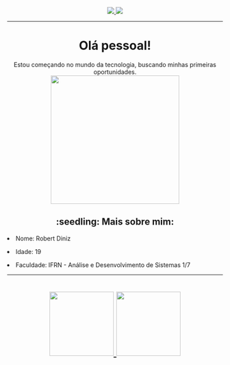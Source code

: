 <div align="center" margin="0">
  <a target='_blank' href="https://instagram.com/robert_ferreira6"> 
    <img src="https://img.shields.io/badge/Instagram-E4405F?style=for-the-badge&logo=instagram&logoColor=white">
  </a>
  <a target='_blank' href="https://www.linkedin.com/in/robertdinizz/">
    <img src="https://img.shields.io/badge/LinkedIn-0077B5?style=for-the-badge&logo=linkedin&logoColor=white">
  </a>
</div>
<hr>

<div align="center">
  <h1 border="none">Olá pessoal!</h1>
  Estou começando no mundo da tecnologia, buscando minhas primeiras oportunidades.
</div>  
<div align="center">
<img width="300px" src="https://camo.githubusercontent.com/7ff31bf674c5358f243c50ad2d3709af50a98c28e1f478dcc898309b973a4099/68747470733a2f2f73757065722e616272696c2e636f6d2e62722f77702d636f6e74656e742f75706c6f6164732f323031362f30392f73757065725f696d676761746f5f6469676974616e646f5f302e676966"> 
</div>

<div align="center">
<h2> :seedling: Mais sobre mim: </h2>
  </div>
   <p align="left"><li> Nome: Robert Diniz </li></p>
  <p align="left"><li>Idade: 19 </li></p>
  <p align="left"><li>Faculdade: IFRN - Análise e Desenvolvimento de Sistemas 1/7  </li></p>
  
<hr>

<h1> 

<p align="center" margin-top="30px">
<a href="https://github.com/robertdiniz">
  <img height="150em" src="https://github-readme-stats-eight-theta.vercel.app/api?username=robertdiniz&show_icons=true&theme=algolia&include_all_commits=true&count_private=true"/>
  <img height="150em" src="https://github-readme-stats-eight-theta.vercel.app/api/top-langs/?username=robertdiniz&layout=compact&langs_count=8&theme=algolia"/>
</a>
</p>

